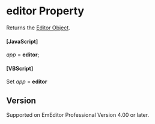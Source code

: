 # editor Property

Returns the [Editor Object](../editor/index).

#### \[JavaScript\]

_app_ = **editor**;

#### \[VBScript\]

Set _app_ = **editor**

## Version

Supported on EmEditor Professional Version 4.00 or later.